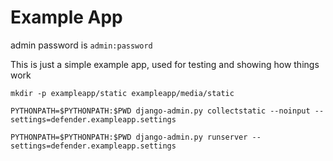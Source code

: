 Example App
===========

admin password is ``admin:password``


This is just a simple example app, used for testing and showing how things work
```
mkdir -p exampleapp/static exampleapp/media/static

PYTHONPATH=$PYTHONPATH:$PWD django-admin.py collectstatic --noinput --settings=defender.exampleapp.settings

PYTHONPATH=$PYTHONPATH:$PWD django-admin.py runserver --settings=defender.exampleapp.settings
```
